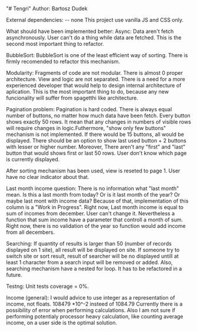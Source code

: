 "# Tengri"
Author: Bartosz Dudek

External dependencies:
-- none
This project use vanilla JS and CSS only.

What should have been implemented better:
Async:
Data aren't fetch asynchronously. User can't do a thing while data are fetched. This is the second most important thing to refactor.

BubbleSort:
BubbleSort is one of the least efficient way of sorting. There is firmly recomended to refactor this mechanism.

Modularity:
Fragments of code are not modular. There is almost 0 proper architecture. View and logic are not separated. There is a need for a more experienced developer that would help to design internal architecture of aplication. This is the most important thing to do, because any new funcionality will suffer from spagetthi like architecture.

Pagination problem:
Pagination is hard coded. There is always equal number of buttons, no matter how much data have been fetch. Every button shows exactly 50 rows. It mean that any changes in numbers of visible rows will require changes in logic.Futhermore, "show only few buttons" mechanism is not implemented. If there would be 15 buttons, all would be displayed. There should be an option to show last used button + 2 buttons with lesser or higher number. Moreover, There aren't any "first" and "last" button that would shows first or last 50 rows. User don't know which page is currently displayed.

After sorting mechanism has been used, view is reseted to page 1. User have no clear indicator about that.

Last month income question:
There is no information what "last month" mean. Is this a last month from today? Or is it last month of the year? Or maybe last mont with income data? Because of that, implementation of this column is a "Work in Progress". Right now, Last month income is equal to sum of incomes from december. User can't change it. Nevertheless a function that sum income have a parameter that controll a month of sum.
Right now, there is no validation of the year so function would add income from all decembers.

Searching:
If quantity of results is larger than 50 (number of records displayed on 1 site), all result will be displayed on site. If someone try to switch site or sort result, result of searcher will be no displayed untill at least 1 character from a search input will be removed or added.
Also, searching mechanism have a nested for loop. It has to be refactored in a future.

Testng:
Unit tests coverage = 0%.

Income (general):
I would advice to use integer as a representation of income, not floats. 108479 \*10^-2 insteed of 1084.79 Currently there is a possibility of error when performing calculations. Also I am not sure if performing potentialy processor heavy calculation, like counting average income, on a user side is the optimal solution.
